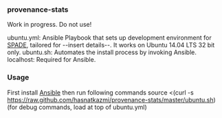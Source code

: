 ### provenance-stats

Work in progress. Do not use!

ubuntu.yml: Ansible Playbook that sets up development environment for [SPADE][1], tailored for --insert details--. It works on Ubuntu 14.04 LTS 32 bit only.
ubuntu.sh: Automates the install process by invoking Ansible.
localhost: Required for Ansible.

### Usage

First install [Ansible][2] then run following commands
      source <(curl -s https://raw.github.com/hasnatkazmi/provenance-stats/master/ubuntu.sh)
(for debug commands, load at top of ubuntu.yml)
      

  [1]: https://github.com/ashish-gehani/SPADE
  [2]: http://www.ansibleworks.com/docs/gettingstarted.html#via-pip        
  
  
